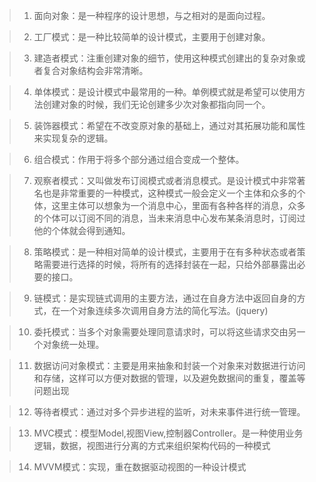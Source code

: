 > 1.  面向对象：是一种程序的设计思想，与之相对的是面向过程。

> 2.  工厂模式：是一种比较简单的设计模式，主要用于创建对象。

> 3.  建造者模式：注重创建对象的细节，使用这种模式创建出的复杂对象或者复合对象结构会非常清晰。

> 4.  单体模式：是设计模式中最常用的一种。单例模式就是希望可以使用方法创建对象的时候，我们无论创建多少次对象都指向同一个。

> 5.  装饰器模式：希望在不改变原对象的基础上，通过对其拓展功能和属性来实现复杂的逻辑。

> 6.  组合模式：作用于将多个部分通过组合变成一个整体。

> 7.  观察者模式：又叫做发布订阅模式或者消息模式。是设计模式中非常著名也是非常重要的一种模式，这种模式一般会定义一个主体和众多的个体，这里主体可以想象为一个消息中心，里面有各种各样的消息，众多的个体可以订阅不同的消息，当未来消息中心发布某条消息时，订阅过他的个体就会得到通知。

> 8.  策略模式：是一种相对简单的设计模式，主要用于在有多种状态或者策略需要进行选择的时候，将所有的选择封装在一起，只给外部暴露出必要的接口。

> 9.  链模式：是实现链式调用的主要方法，通过在自身方法中返回自身的方式，在一个对象连续多次调用自身方法的简化写法。(jquery)

> 10. 委托模式：当多个对象需要处理同意请求时，可以将这些请求交由另一个对象统一处理。

> 11. 数据访问对象模式：主要是用来抽象和封装一个对象来对数据进行访问和存储，这样可以方便对数据的管理，以及避免数据间的重复，覆盖等问题出现

> 12. 等待者模式：通过对多个异步进程的监听，对未来事件进行统一管理。

> 13. MVC模式：模型Model,视图View,控制器Controller。是一种使用业务逻辑，数据，视图进行分离的方式来组织架构代码的一种模式

> 14. MVVM模式：实现，重在数据驱动视图的一种设计模式
